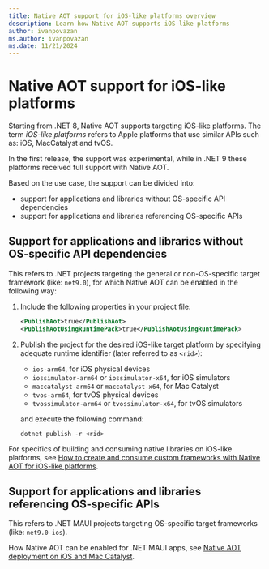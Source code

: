 ```yaml
---
title: Native AOT support for iOS-like platforms overview
description: Learn how Native AOT supports iOS-like platforms
author: ivanpovazan
ms.author: ivanpovazan
ms.date: 11/21/2024
---
```


# Native AOT support for iOS-like platforms

Starting from .NET 8, Native AOT supports targeting iOS-like platforms. The term *iOS-like platforms* refers to Apple platforms that use similar APIs such as: iOS, MacCatalyst and tvOS.

In the first release, the support was experimental, while in .NET 9 these platforms received full support with Native AOT.

Based on the use case, the support can be divided into:

- support for applications and libraries without OS-specific API dependencies
- support for applications and libraries referencing OS-specific APIs

## Support for applications and libraries without OS-specific API dependencies

This refers to .NET projects targeting the general or non-OS-specific target framework (like: `net9.0`), for which Native AOT can be enabled in the following way:

1. Include the following properties in your project file:

    ```xml
    <PublishAot>true</PublishAot>
    <PublishAotUsingRuntimePack>true</PublishAotUsingRuntimePack>
    ```

2. Publish the project for the desired iOS-like target platform by specifying adequate runtime identifier (later referred to as `<rid>`):

    - `ios-arm64`, for iOS physical devices
    - `iossimulator-arm64` or `iossimulator-x64`, for iOS simulators
    - `maccatalyst-arm64` or `maccatalyst-x64`, for Mac Catalyst
    - `tvos-arm64`, for tvOS physical devices
    - `tvossimulator-arm64` or `tvossimulator-x64`, for tvOS simulators

    and execute the following command:

    ```
    dotnet publish -r <rid>
    ```

For specifics of building and consuming native libraries on iOS-like platforms, see [How to create and consume custom frameworks with Native AOT for iOS-like platforms](./creating-and-consuming-custom-frameworks.md).

## Support for applications and libraries referencing OS-specific APIs

This refers to .NET MAUI projects targeting OS-specific target frameworks (like: `net9.0-ios`).

How Native AOT can be enabled for .NET MAUI apps, see [Native AOT deployment on iOS and Mac Catalyst](/dotnet/maui/deployment/nativeaot).
